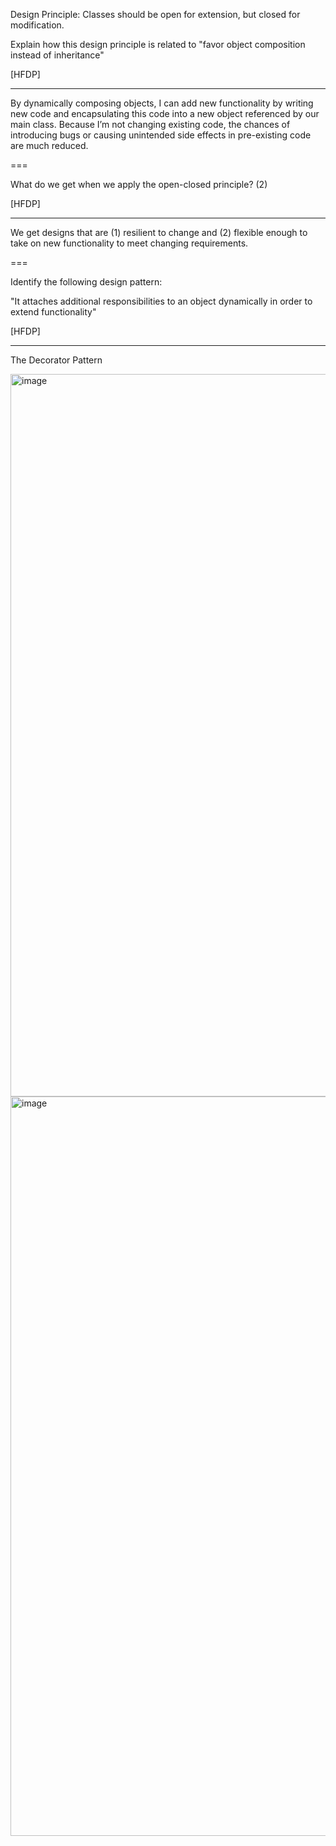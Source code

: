 Design Principle: Classes should be open for extension, but closed for modification.

Explain how this design principle is related to "favor object composition instead of inheritance"

[HFDP]

---

By dynamically composing objects, I can add new functionality by writing new code and encapsulating this code into a new object referenced by our main class.  Because I’m not changing existing code, the chances of
introducing bugs or causing unintended side effects in pre-existing code are much reduced.

===

What do we get when we apply the open-closed principle? (2)

[HFDP]

---

We get designs that are (1) resilient to change and (2) flexible enough to take on new
functionality to meet changing requirements.

===

Identify the following design pattern:

"It attaches additional responsibilities to an object dynamically in order to extend functionality"

[HFDP]

---

The Decorator Pattern

<img width="1156" alt="image" src="https://user-images.githubusercontent.com/1868409/196160038-c66446ee-f44b-4f5e-a209-583b30ad3b4f.png">
<img width="1183" alt="image" src="https://user-images.githubusercontent.com/1868409/196160670-fa25bf3b-aea2-4001-b3e1-568d65be04e3.png">

